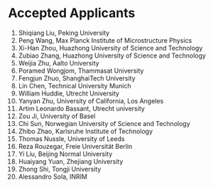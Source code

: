 # Accepted Applicants

1. Shiqiang Liu, Peking University
1. Peng Wang, Max Planck Institute of Microstructure Physics
1. Xi-Han Zhou,	Huazhong University of Science and Technology
1. Zubiao Zhang, Huazhong University of Science and Technology
1. Weijia Zhu, Aalto University
1. Poramed Wongjom,	Thammasat University
1. Fengjun Zhuo, ShanghaiTech University
1. Lin Chen, Technical University Munich
1. William Huddie, Utrecht University
1. Yanyan Zhu, University of California, Los Angeles
1. Artim Leonardo Bassant, Utrecht university
1. Zou Ji, University of Basel
1. Chi Sun, Norwegian University of Science and Technology
1. Zhibo Zhao, Karlsruhe Institute of Technology
1. Thomas Nussle, University of Leeds
1. Reza Rouzegar, Freie Universität Berlin
1. Yi Liu, Beijing Normal University
1. Huaiyang Yuan, Zhejiang University
1. Zhong Shi, Tongji University
1. Alessandro Sola, INRIM